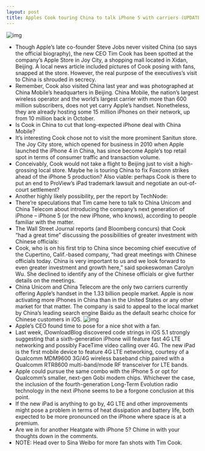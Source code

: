 ```yaml
---
layout: post
title: Apples Cook touring China to talk iPhone 5 with carriers (UPDATE- greater investment mulled)
---
```

![img](http://media.idownloadblog.com/wp-content/uploads/2012/03/Tim-Cook-on-Joy-City-store-in-Beijing.jpg)
* Though Apple’s late co-founder Steve Jobs never visited China (so says the official biography), the new CEO Tim Cook has been spotted at the company’s Apple Store in Joy City, a shopping mall located in Xidan, Beijing. A local news article included pictures of Cook posing with fans, snapped at the store. However, the real purpose of the executives’s visit to China is shrouded in secrecy.
* Remember, Cook also visited China last year and was photographed at China Mobile’s headquarters in Beijing. China Mobile, the nation’s largest wireless operator and the world’s largest carrier with more than 600 million subscribers, does not yet carry Apple’s handset. Nonetheless, they are already hosting some 15 million iPhones on their network, up from 10 million back in October.
* Is Cook in China to cut that long-expected iPhone deal with China Mobile?
* It’s interesting Cook chose not to visit the more prominent Sanitun store. The Joy City store, which opened for business in 2010 when Apple launched the iPhone 4 in China, has since become Apple’s top retail spot in terms of consumer traffic and transaction volume.
* Conceivably, Cook would not take a flight to Beijing just to visit a high-grossing local store. Maybe he is touring China to fix Foxconn strikes ahead of the iPhone 5 production? Also viable: perhaps Cook is there to put an end to ProView’s iPad trademark lawsuit and negotiate an out-of-court settlement?
* Another highly likely possibility, per the report by TechNode:
* There’re speculations that Tim came here to talk to China Unicom and China Telecom about introducing the company’s next generation of iPhone – iPhone 5 (or the new iPhone, who knows), according to people familiar with the matter.
* The Wall Street Journal reports (and Bloomberg concurs) that Cook “had a great time” discussing the possibilities of greater investment with Chinese officials:
* Cook, who is on his first trip to China since becoming chief executive of the Cupertino, Calif.-based company, “had great meetings with Chinese officials today. China is very important to us and we look forward to even greater investment and growth here,” said spokeswoman Carolyn Wu. She declined to identify any of the Chinese officials or give further details on the meetings.
* China Unicom and China Telecom are the only two carriers currently offering Apple’s handset in the 1.33 billion people market. Apple is now activating more iPhones in China than in the United States or any other market for that matter. The company is said to appeal to the local market by China’s leading search engine Baidu as the default searhc choice for Chinese customers in iOS.
![img](http://media.idownloadblog.com/wp-content/uploads/2012/03/Tim-Cook-with-fan-at-Joy-store-in-Beijing.jpg)
* Apple’s CEO found time to pose for a nice shot with a fan.
* Last week, iDownloadBlog discovered code strings in iOS 5.1 strongly suggesting that a sixth-generation iPhone will feature fast 4G LTE networking and possibly FaceTime video calling over 4G. The new iPad is the first mobile device to feature 4G LTE networking, courtesy of a Qualcomm MDM9600 3G/4G wireless baseband chip paired with a Qualcomm RTR8600 multi-band/mode RF transceiver for LTE bands.
* Apple could pursue the same combo with the iPhone 5 or opt for Qualcomm’s smaller, next-gen Gobi modem chips. Whichever the case, the inclusion of the fourth-generation Long-Term Evolution radio technology in the next iPhone seems to be a forgone conclusion at this point.
* If the new iPad is anything to go by, 4G LTE and other improvements might pose a problem in terms of heat dissipation and battery life, both expected to be more pronounced on the iPhone where space is at a premium.
* Are we in for another Heatgate with iPhone 5? Chime in with your thoughts down in the comments.
* NOTE: Head over to Sina Weibo for more fan shots with Tim Cook.


